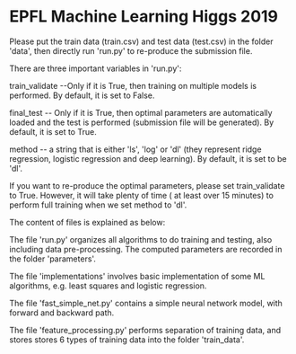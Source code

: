 # EPFL Machine Learning Higgs 2019

Please put the train data (train.csv) and test data (test.csv) in the folder 'data', then directly run 'run.py' to re-produce the submission file.

There are three important variables in 'run.py':

train_validate --Only if it is True, then training on multiple models is performed. By default, it is set to False.

final_test -- Only if it is True, then optimal parameters are automatically loaded and the test is performed (submission file will be generated). By default, it is set to True.

method -- a string that is either 'ls', 'log' or 'dl' (they represent ridge regression, logistic regression and deep learning). By default, it is set to be 'dl'.


If you want to re-produce the optimal parameters, please set train_validate to True. However, it will take plenty of time ( at least over 15 minutes) to perform full training when we set method to 'dl'.

The content of files is explained as below:

The file 'run.py' organizes all algorithms to do training and testing, also including data pre-processing. The computed parameters are recorded in the folder 'parameters'.

The file 'implementations' involves basic implementation of some ML algorithms, e.g. least squares and logistic regression.

The file 'fast_simple_net.py' contains a simple neural network model, with forward and backward path.

The file 'feature_processing.py' performs separation of training data, and stores stores 6 types of training data into the folder 'train_data'.
